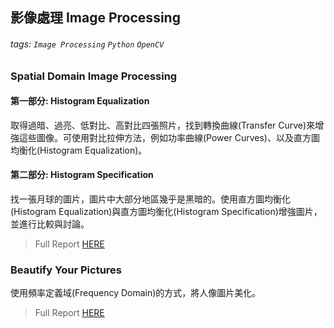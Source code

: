 ## 影像處理 Image Processing

###### tags: `Image Processing` `Python` `OpenCV`

### Spatial Domain Image Processing

#### 第一部分: Histogram Equalization

取得過暗、過亮、低對比、高對比四張照片，找到轉換曲線(Transfer Curve)來增強這些圖像。可使用對比拉伸方法，例如功率曲線(Power Curves)、以及直方圖均衡化(Histogram Equalization)。

#### 第二部分: Histogram Specification

找一張月球的圖片，圖片中大部分地區幾乎是黑暗的。使用直方圖均衡化(Histogram Equalization)與直方圖均衡化(Histogram Specification)增強圖片，並進行比較與討論。

> Full Report [HERE](https://github.com/supinzhen/Computer-Science-Portfolio/tree/b9d6d47dd6c098617e223a513384f5240907dac0/Image%20Processing/Spatial%20Domain%20Image%20Processing)

### Beautify Your Pictures

使用頻率定義域(Frequency Domain)的方式，將人像圖片美化。

> Full Report [HERE](https://github.com/supinzhen/Computer-Science-Portfolio/tree/b9d6d47dd6c098617e223a513384f5240907dac0/Image%20Processing/Beautify%20Your%20Pictures)

